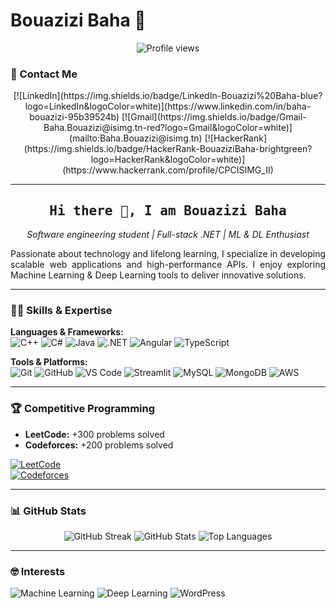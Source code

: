 # Bouazizi Baha 👋

<p align="center">
  <img src="https://komarev.com/ghpvc/?username=Baha-Bouazizi&color=brightgreen" alt="Profile views"/>
</p>

### 📝 Contact Me
<p align="center">
  [![LinkedIn](https://img.shields.io/badge/LinkedIn-Bouazizi%20Baha-blue?logo=LinkedIn&logoColor=white)](https://www.linkedin.com/in/baha-bouazizi-95b39524b)
  [![Gmail](https://img.shields.io/badge/Gmail-Baha.Bouazizi@isimg.tn-red?logo=Gmail&logoColor=white)](mailto:Baha.Bouazizi@isimg.tn)
  [![HackerRank](https://img.shields.io/badge/HackerRank-BouaziziBaha-brightgreen?logo=HackerRank&logoColor=white)](https://www.hackerrank.com/profile/CPCISIMG_II)
</p>

---

<h2 align="center"><samp>Hi there 👋, I am Bouazizi Baha</samp></h2>
<p align="center"><em>Software engineering student | Full-stack .NET | ML & DL Enthusiast</em></p>

<p align="justify">
Passionate about technology and lifelong learning, I specialize in developing scalable web applications and high-performance APIs. I enjoy exploring Machine Learning & Deep Learning tools to deliver innovative solutions.
</p>

---

### 🧑‍💻 Skills & Expertise
**Languages & Frameworks:**  
![C++](https://img.shields.io/badge/C%2B%2B-00599C?style=for-the-badge&logo=c%2B%2B&logoColor=white)
![C#](https://img.shields.io/badge/C%23-239120?style=for-the-badge&logo=c-sharp&logoColor=white)
![Java](https://img.shields.io/badge/Java-ED8B00?style=for-the-badge&logo=openjdk&logoColor=white)
![.NET](https://img.shields.io/badge/.NET-5C2D91?style=for-the-badge&logo=.net&logoColor=white)
![Angular](https://img.shields.io/badge/Angular-DD0031?style=for-the-badge&logo=angular&logoColor=white)
![TypeScript](https://img.shields.io/badge/TypeScript-3178C6?style=for-the-badge&logo=typescript&logoColor=white)

**Tools & Platforms:**  
![Git](https://img.shields.io/badge/Git-000000?style=flat&logo=git&logoColor=F05032)
![GitHub](https://img.shields.io/badge/GitHub-000000?style=flat&logo=github&logoColor=white)
![VS Code](https://img.shields.io/badge/VSCode-007ACC?style=flat&logo=visual-studio-code&logoColor=white)
![Streamlit](https://img.shields.io/badge/Streamlit-FF4B4B?style=flat&logo=streamlit&logoColor=white)
![MySQL](https://img.shields.io/badge/MySQL-4479A1?style=flat&logo=mysql&logoColor=white)
![MongoDB](https://img.shields.io/badge/MongoDB-47A248?style=flat&logo=mongodb&logoColor=white)
![AWS](https://img.shields.io/badge/AWS-FF9900?style=flat&logo=amazonaws&logoColor=white)

---

### 🏆 Competitive Programming
- **LeetCode:** +300 problems solved  
- **Codeforces:** +200 problems solved

[![LeetCode](https://img.shields.io/badge/LeetCode-BouaziziBaha-orange?logo=leetcode&logoColor=white)](https://leetcode.com/BouaziziBaha/)  
[![Codeforces](https://img.shields.io/badge/Codeforces-BouaziziBaha-blue?logo=codeforces&logoColor=white)](https://codeforces.com/profile/BouaziziBaha)

---

### 📊 GitHub Stats
<p align="center">
  <img src="https://github-readme-streak-stats.herokuapp.com/?user=Baha-Bouazizi&theme=dark" alt="GitHub Streak">
  <img src="https://github-readme-stats.vercel.app/api?username=Baha-Bouazizi&show_icons=true&theme=dark" alt="GitHub Stats">
  <img src="https://github-readme-stats.vercel.app/api/top-langs/?username=Baha-Bouazizi&layout=compact&theme=dark" alt="Top Languages">
</p>

---

### 🤓 Interests
![Machine Learning](https://img.shields.io/badge/Machine_Learning-FF6F00?style=flat&logo=tensorflow&logoColor=white)
![Deep Learning](https://img.shields.io/badge/Deep_Learning-007ACC?style=flat)
![WordPress](https://img.shields.io/badge/WordPress-21759B?style=flat&logo=wordpress&logoColor=white)
